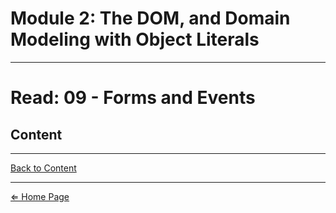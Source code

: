 # Module 2: The DOM, and Domain Modeling with Object Literals

***

# Read: 09 - Forms and Events

## Content

***

[Back to Content](#content)

***

[⇐ Home Page](../)